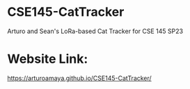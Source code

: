 # CSE145-CatTracker
Arturo and Sean's LoRa-based Cat Tracker for CSE 145 SP23
# Website Link:
https://arturoamaya.github.io/CSE145-CatTracker/


